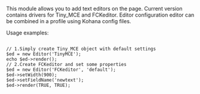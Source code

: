 This module allows you to add text editors on the page. Current version contains drivers for Tiny\_MCE and FCKeditor. Editor configuration editor can be combined in a profile using Kohana config files.

Usage examples:
```

// 1.Simply create Tiny_MCE object with default settings
$ed = new Editor('TinyMCE');
echo $ed->render();
// 2.Create FCKeditor and set some properties
$ed = new Editor('FCKeditor', 'default');
$ed->setWidth(900);
$ed->setFieldName('newtext');
$ed->render(TRUE, TRUE);
```
